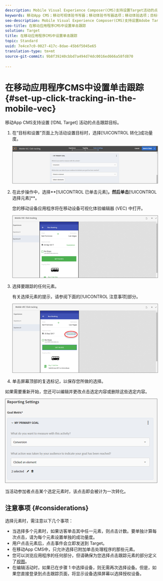 ```yaml
---
description: Mobile Visual Experience Composer(CMS)支持设置Target活动的点击跟踪目标。
keywords: 移动App CMS；移动可视体验书写器；移动体验书写器选项；移动体验选项；目标视图；点击；单击跟踪；track
seo-description: Mobile Visual Experience Composer(CMS)支持设置Adobe Target活动的点击跟踪目标。
seo-title: 在移动应用程序CMS中设置单击跟踪
solution: Target
title: 在移动应用程序CMS中设置单击跟踪
topic: Standard
uuid: 7e4ce7c0-0027-417c-8dae-45b6f5045e65
translation-type: tm+mt
source-git-commit: 9b8f39240cbbd7a494d74dc0016ed666a58fd870

---
```



# 在移动应用程序CMS中设置单击跟踪{#set-up-click-tracking-in-the-mobile-vec}

移动App CMS支持设置 [!DNL Target] 活动的点击跟踪目标。

1. 在“目标和设置”页面上为活动设置目标时，选择[!UICONTROL 转化]成功量度。

   ![](assets/mobile-vec-clicktrack1.png)

1. 在此步操作中，选择**[!UICONTROL 已单击元素]**，然后单击**[!UICONTROL 选择元素]**。

   您的移动设备应用程序将在移动设备可视化体验编辑器 (VEC) 中打开。

   ![](assets/mobile-vec-clicktrack2.png)

1. 选择要跟踪的任何元素。

   有关选择元素的提示，请参阅下面的[!UICONTROL 注意事项]部分。

   ![](assets/mobile-vec-clicktrack3.png)

1. 单击屏幕顶部的复选标记，以保存您所做的选择。

如果需要重新开始，您还可以编辑并更改点击选定内容或删除这些选定内容。

![](assets/mobile-vec-clicktrack4.png)

当活动参加者点击某个选定元素时，该点击即会被计为一次转化。

## 注意事项 {#considerations}

选择元素时，需注意以下几个事项：

* 当选择多个元素时，如果访客单击其中任一元素，则点击计数。要单独计算每次点击，请为每个元素设置单独的成功量度。
* 用户点击元素后，点击事件会立即发送到 Target。
* 在移动App CMS中，只允许选择已附加单击处理程序的那些元素。
* 您可以浏览应用程序的任何部分，但请确保为您选择点击跟踪元素的部分定义了[视图](/help/c-target-mobile-app/c-mobile-visual-experience-composer/mobile-visual-experience-composer.md#target-views)。
* 在编辑活动时，如果已在步骤 1 中选择设备，则无需再次选择设备。但是，如果您直接登录到点击跟踪页面，将显示设备选择屏幕以选择授权设备。
